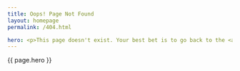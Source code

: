 ```yaml
---
title: Oops! Page Not Found
layout: homepage
permalink: /404.html

hero: <p>This page doesn't exist. Your best bet is to go back to the <a href="/index.html">home page</a> and try again.</p><p>If you have found a broken link, please <a href="/contact/">contact the webmaster</a>.</p>
---
```


<p>{{ page.hero }}</p>
